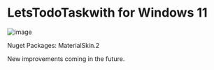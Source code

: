 # LetsTodoTaskwith for Windows 11


![image](https://github.com/AtacanColbekler/LetsTodotaskwith/assets/24621135/bcfea42c-11a3-45b0-a8d2-b03c83b661fa)

Nuget Packages: 
MaterialSkin.2


New improvements coming in the future.
